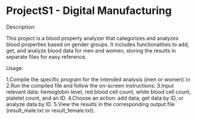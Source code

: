 # ProjectS1 - Digital Manufacturing
Description:

This project is a blood property analyzer that categorizes and analyzes blood properties based on gender groups. It includes functionalities to add, get, and analyze blood data for men and women, storing the results in separate files for easy reference.

Usage:

1.Compile the specific program for the intended analysis (men or women).\n
2.Run the compiled file and follow the on-screen instructions.
3.Input relevant data: hemoglobin level, red blood cell count, white blood cell count, platelet count, and an ID.
4.Choose an action: add data, get data by ID, or analyze data by ID.
5.View the results in the corresponding output file (result_male.txt or result_female.txt).
